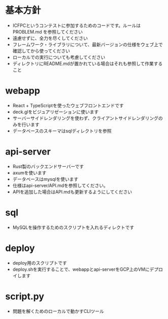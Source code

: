 # 基本方針
- ICFPCというコンテストに参加するためのコードです。ルールは PROBLEM.md を参照してください
- 遠慮せずに、全力を尽くしてください
- フレームワーク・ライブラリについて、最新バージョンの仕様をウェブ上で確認してから使ってください
- ローカルでの実行についても考慮してください
- ディレクトリにREADME.mdが置かれている場合はそれも参照して作業すること

# webapp
- React + TypeScriptを使ったウェブフロントエンドです
- deck.glをビジュアリゼーションに使います
- サーバーサイドレンダリングを使わず、クライアントサイドレンダリングのみを行います
- データベースのスキーマはsqlディレクトリを参照

# api-server
- Rust製のバックエンドサーバーです
- axumを使います
- データベースはmysqlを使います
- 仕様はapi-server/API.mdを参照してください。
- APIを追加した場合はAPI.mdも更新するようにしてください

# sql
- MySQLを操作するためのスクリプトを入れるディレクトです

# deploy
- deploy用のスクリプトです
- deploy.shを実行することで、webappとapi-serverをGCP上のVMにデプロイします

# script.py
- 問題を解くためのローカルで動かすCLIツール
